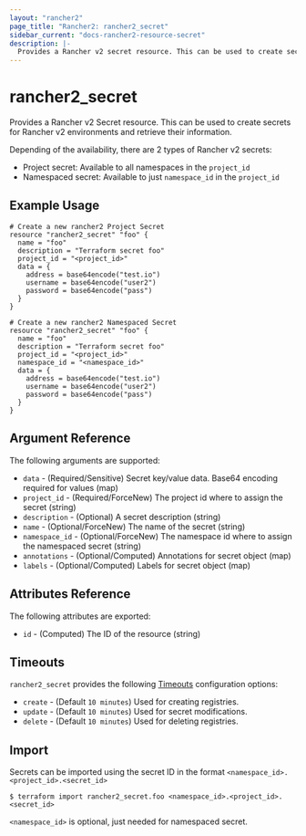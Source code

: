 ```yaml
---
layout: "rancher2"
page_title: "Rancher2: rancher2_secret"
sidebar_current: "docs-rancher2-resource-secret"
description: |-
  Provides a Rancher v2 secret resource. This can be used to create secrets for Rancher v2 environments and retrieve their information.
---
```


# rancher2\_secret

Provides a Rancher v2 Secret resource. This can be used to create secrets for Rancher v2 environments and retrieve their information.

Depending of the availability, there are 2 types of Rancher v2 secrets:
- Project secret: Available to all namespaces in the `project_id`
- Namespaced secret: Available to just `namespace_id` in the `project_id`

## Example Usage

```hcl
# Create a new rancher2 Project Secret
resource "rancher2_secret" "foo" {
  name = "foo"
  description = "Terraform secret foo"
  project_id = "<project_id>"
  data = {
    address = base64encode("test.io")
    username = base64encode("user2")
    password = base64encode("pass")
  }
}
```

```hcl
# Create a new rancher2 Namespaced Secret
resource "rancher2_secret" "foo" {
  name = "foo"
  description = "Terraform secret foo"
  project_id = "<project_id>"
  namespace_id = "<namespace_id>"
  data = {
    address = base64encode("test.io")
    username = base64encode("user2")
    password = base64encode("pass")
  }
}
```

## Argument Reference

The following arguments are supported:

* `data` - (Required/Sensitive) Secret key/value data. Base64 encoding required for values (map)
* `project_id` - (Required/ForceNew) The project id where to assign the secret (string)
* `description` - (Optional) A secret description (string)
* `name` - (Optional/ForceNew) The name of the secret (string)
* `namespace_id` - (Optional/ForceNew) The namespace id where to assign the namespaced secret (string)
* `annotations` - (Optional/Computed) Annotations for secret object (map)
* `labels` - (Optional/Computed) Labels for secret object (map)

## Attributes Reference

The following attributes are exported:

* `id` - (Computed) The ID of the resource (string)

## Timeouts

`rancher2_secret` provides the following
[Timeouts](https://www.terraform.io/docs/configuration/resources.html#operation-timeouts) configuration options:

- `create` - (Default `10 minutes`) Used for creating registries.
- `update` - (Default `10 minutes`) Used for secret modifications.
- `delete` - (Default `10 minutes`) Used for deleting registries.

## Import

Secrets can be imported using the secret ID in the format `<namespace_id>.<project_id>.<secret_id>`

```
$ terraform import rancher2_secret.foo <namespace_id>.<project_id>.<secret_id>
```

`<namespace_id>` is optional, just needed for namespaced secret.
